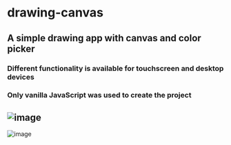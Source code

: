 # drawing-canvas

## A simple drawing app with canvas and color picker

### Different functionality is available for touchscreen and desktop devices
### Only vanilla JavaScript was used to create the project

![image](https://user-images.githubusercontent.com/112722061/222014467-e78836a3-2abe-44b1-8323-cd1879623a1b.png)
---
![image](https://user-images.githubusercontent.com/112722061/222016726-ead76a40-e809-469e-9f7f-74b91539d659.png)
